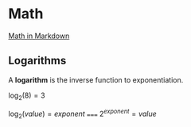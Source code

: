 # Math

[Math in Markdown](https://rpruim.github.io/s341/S19/from-class/MathinRmd.html)

## Logarithms

A **logarithm** is the inverse function to exponentiation.

$\log_2(8)=3$

$\log_2(value)=exponent$ `===` $2^{exponent}=value$
